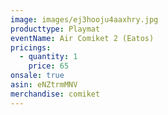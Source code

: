 ```yaml
---
image: images/ej3hooju4aaxhry.jpg
producttype: Playmat
eventName: Air Comiket 2 (Eatos)
pricings:
  - quantity: 1
    price: 65
onsale: true
asin: eNZtrmMNV
merchandise: comiket
---
```

